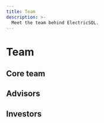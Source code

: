 ```yaml
---
title: Team
description: >-
  Meet the team behind ElectricSQL.
---
```


<script setup>
import TeamMembers from '../components/TeamMembers.vue'
import { data } from '../data/team.data.ts'

const { advisors, investors, team } = data
</script>

<!--
> [!INFO] We're hiring!
> See the [jobs page](/about/jobs) for active roles.
-->

# Team

## Core team

<TeamMembers :items="team" />

## Advisors

<TeamMembers :items="advisors" />

## Investors

<TeamMembers :items="investors" />
